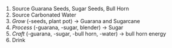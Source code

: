1. Source Guarana Seeds, Sugar Seeds, Bull Horn
2. Source Carbonated Water
3. *Grow* (-seeds, plant pot) -> Guarana and Sugarcane
4. *Process* (-guarana, -sugar, blender) -> Sugar
5. *Craft* (-guarana, -sugar, -bull horn, -water) -> bull horn energy
6. Drink
